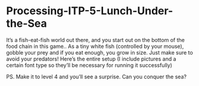 # Processing-ITP-5-Lunch-Under-the-Sea

It’s a fish-eat-fish world out there, and you start out on the bottom of the food chain in this game.. As a tiny white fish (controlled by your mouse), gobble your prey and if you eat enough, you grow in size. Just make sure to avoid your predators!
Here’s the entire setup (I include pictures and a certain font type so they’ll be necessary for running it successfully)

PS. Make it to level 4 and you’ll see a surprise.  Can you conquer the sea?

